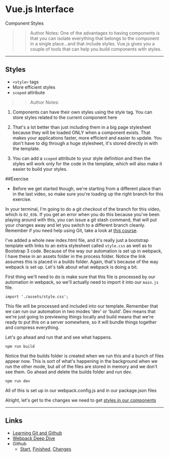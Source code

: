 <!-- .slide: data-state="title" -->
# Vue.js Interface
Component Styles

>> Author Notes:
One of the advantages to having components is that you can isolate everything that belongs to the component in a single place...and that include styles. Vue.js gives you a couple of tools that can help you build components with styles.

---

## Styles

- `<style>` tags
- More efficient styles
- `scoped` attribute
>> Author Notes:


1. Components can have their own styles using the style tag. You can store styles related to the current component here

1. That's a lot better than just including them in a big page stylesheet because they will be loaded ONLY when a component exists. That makes your applications faster, more efficient and easier to update. You don't have to dig through a huge stylesheet, it's stored directly in with the template.

1. You can add a `scoped` attribute to your style definition and then the styles will work only for the code in the template, which will also make it easier to build your styles.

##Exercise

- Before we get started though, we're starting from a different place than in the last video, so make sure you're loading up the right branch for this exercise.

In your terminal, I'm going to do a git checkout of the branch for this video, which is `02_03b`. If you get an error when you do this because you've been playing around with this, you can issue a git stash command, that will put your changes away and let you switch to a different branch cleanly. Remember if you need help using Git, take a look at [this course](https://www.linkedin.com/learning/learning-git-and-github?trk=insiders_6787408_learning).

I've added a whole new index.html file, and it's really just a bootstrap template with links to an extra stylesheet called `style.css` as well as to Bootstrap 3 code. Because of the way our automation is set up in webpack, I have these in an assets folder in the process folder. Notice the link assumes this is placed in a builds folder. Again, that's because of the way webpack is set up. Let's talk about what webpack is doing a bit.

First thing we'll need to do is make sure that this file is processed by our automation in webpack, so we'll actually need to import it into our `main.js` file.

`import './assets/style.css';`

This file will be processed and included into our template. Remember that we can run our automation in two modes 'dev' or 'build'. Dev means that we're just going to previewing things locally and build means that we're ready to put this on a server somewhere, so it will bundle things together and compress everything.

Let's go ahead and run that and see what happens.

`npm run build`

Notice that the builds folder is created when we run this and a bunch of files appear now. This is sort of what's happening in the background when we run the other mode, but all of the files are stored in memory and we don't see them. Go ahead and delete the builds folder and run dev.

`npm run dev`

All of this is set up in our webpack.config.js and in our package.json files

Alright, let's get to the changes we need to get [styles in our components](https://github.com/planetoftheweb/vueinterface/compare/02_02e...02_03e?trk=insiders_6787408_learning)

---

## Links
- [Learning Git and Github](https://www.linkedin.com/learning/learning-git-and-github?trk=insiders_6787408_learning)
- [Webpack Deep Dive](https://www.linkedin.com/learning/webpack-deep-dive)
- Github
  - [Start](https://github.com/planetoftheweb/vueinterface/tree/02_03b?trk=insiders_6787408_learning), [Finished](https://github.com/planetoftheweb/vueinterface/tree/02_03e?trk=insiders_6787408_learning), [Changes](https://github.com/planetoftheweb/vueinterface/compare/02_02e...02_03e?trk=insiders_6787408_learning)
